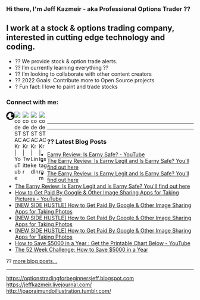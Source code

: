 

<!--
**jeffkazmeir/jeffkazmeir** is a ✨ _special_ ✨ repository because its `README.md` (this file) appears on your GitHub profile.

Here are some ideas to get you started:

- 🔭 I’m currently working on ...
- 🌱 I’m currently learning ...
- 👯 I’m looking to collaborate on ...
- 🤔 I’m looking for help with ...
- 💬 Ask me about ...
- 📫 How to reach me: ...
- 😄 Pronouns: ...
- ⚡ Fun fact: ...
-->
### Hi there, I'm Jeff Kazmeir - aka Professional Options Trader ??
## I work at a stock & options trading company, interested in cutting edge technology and coding.

- ?? We provide stock & option trade alerts.
- ?? I’m currently learning everything ??
- ?? I’m looking to collaborate with other content creators
- ?? 2022 Goals: Contribute more to Open Source projects
- ? Fun fact: I love to paint and trade stocks


### Connect with me:

[<img align="left" alt="codeSTACKr.com" width="22px" src="https://raw.githubusercontent.com/iconic/open-iconic/master/svg/globe.svg" />][website]
[<img align="left" alt="codeSTACKr | YouTube" width="22px" src="https://cdn.jsdelivr.net/npm/simple-icons@v3/icons/youtube.svg" />][youtube]
[<img align="left" alt="codeSTACKr | Twitter" width="22px" src="https://cdn.jsdelivr.net/npm/simple-icons@v3/icons/twitter.svg" />][twitter]
[<img align="left" alt="codeSTACKr | LinkedIn" width="22px" src="https://cdn.jsdelivr.net/npm/simple-icons@v3/icons/linkedin.svg" />][linkedin]
[<img align="left" alt="codeSTACKr | Instagram" width="22px" src="https://cdn.jsdelivr.net/npm/simple-icons@v3/icons/instagram.svg" />][instagram]

<br />

---

---

### ?? Latest Blog Posts

<!-- BLOG-POST-LIST:START -->
- [Earny Review: Is Earny Safe? - YouTube](https://www.youtube.com/watch?v=n5Yvp8Fd_so&feature=youtu.be)
- [The Earny Review: Is Earny Legit and Is Earny Safe? You&#39;ll find out here](https://optionstradingforbeginnersjeff.blogspot.com/2021/12/the-earny-review-is-earny-legit-and-is.html)
- [The Earny Review: Is Earny Legit and Is Earny Safe? You’ll find out here](https://howtotradeoptionsforbeginners.wordpress.com/2021/12/07/the-earny-review-is-earny-legit-and-is-earny-safe-youll-find-out-here/)
- [The Earny Review: Is Earny Legit and Is Earny Safe? You&#39;ll find out here](https://optionstradingforbeginnersjeff.blogspot.com/2021/12/the-earny-review-is-earny-legit-and-is.html)
- [How to Get Paid By Google &amp; Other Image Sharing Apps for Taking Pictures - YouTube](https://www.youtube.com/watch?v=t1BqCHa40kg&feature=youtu.be)
- [[NEW SIDE HUSTLE] How to Get Paid By Google &amp; Other Image Sharing Apps for Taking Photos](https://howtotradeoptionsforbeginners.wordpress.com/2021/12/06/new-side-hustle-how-to-get-paid-by-google-other-image-sharing-apps-for-taking-photos/)
- [[NEW SIDE HUSTLE] How to Get Paid By Google &amp; Other Image Sharing Apps for Taking Photos](https://optionstradingforbeginnersjeff.blogspot.com/2021/12/new-side-hustle-how-to-get-paid-by.html)
- [[NEW SIDE HUSTLE] How to Get Paid By Google &amp; Other Image Sharing Apps for Taking Photos](https://optionstradingforbeginnersjeff.blogspot.com/2021/12/new-side-hustle-how-to-get-paid-by.html)
- [How to Save $5000 in a Year : Get the Printable Chart Below - YouTube](https://www.youtube.com/watch?v=yIbN3ir83zI&feature=youtu.be)
- [The 52 Week Challenge: How to Save $5000 in a Year](https://optionstradingforbeginnersjeff.blogspot.com/2021/12/the-52-week-challenge-how-to-save-5000.html)
<!-- BLOG-POST-LIST:END -->

?? [more blog posts...](https://theministerofcapitalism.com/blog/)

---


[website]: https://kingtradingsystems.com/blog/
[twitter]: https://twitter.com/optionstradejef
[youtube]: https://www.youtube.com/channel/UCEo82TuA0YdbXyO2oPecIHQ
[instagram]: https://tradingoptionsforbeginners.medium.com
[linkedin]: https://ca.linkedin.com/in/theministerofcapitalism
 https://optionstradingforbeginnersjeff.blogspot.com
 https://jeffkazmeir.livejournal.com/
 http://joaoraimundoillustration.tumblr.com/



